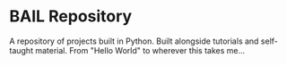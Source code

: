# BAIL Repository #
A repository of projects built in Python. Built alongside tutorials and self-taught material. From "Hello World" to wherever this takes me... 
